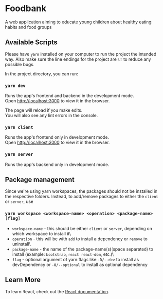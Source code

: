# Foodbank

A web application aiming to educate young children about healthy eating habits and food groups

## Available Scripts

Please have `yarn` installed on your computer to run the project the intended way. Also make sure the line endings for the project are `lf` to reduce any possible bugs.

In the project directory, you can run:

### `yarn dev`

Runs the app's frontend and backend in the development mode.\
Open [http://localhost:3000](http://localhost:3000) to view it in the browser.

The page will reload if you make edits.\
You will also see any lint errors in the console.

### `yarn client`

Runs the app's frontend only in development mode.\
Open [http://localhost:3000](http://localhost:3000) to view it in the browser.

### `yarn server`

Runs the app's backend only in development mode.

<!-- ### `yarn test`

Launches the test runner in the interactive watch mode.\
See the section about [running tests](https://facebook.github.io/create-react-app/docs/running-tests) for more information. -->

## Package management

Since we're using yarn workspaces, the packages should not be installed in the respective folders. Instead, to add/remove packages to either the `client` or `server`, use

### `yarn workspace <workspace-name> <operation> <package-name> [flag]`

- `workspace-name` - this should be either `client` or `server`, depending on which workspace to install it\
- `operation` - this will be with `add` to install a dependency or `remove` to uninstall\
- `package-name` - the name of the package-name(s)(space separated) to install (example: `bootstrap`, `react react-dom`, etc.)\
- `flag` - optional argument of yarn flags like `-D/--dev` to install as devDependency or `-O/--optional` to install as optional dependency

## Learn More

To learn React, check out the [React documentation](https://reactjs.org/).
